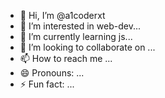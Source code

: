 - 👋 Hi, I’m @a1coderxt
- 👀 I’m interested in web-dev...
- 🌱 I’m currently learning js...
- 💞️ I’m looking to collaborate on ...
- 📫 How to reach me ...
- 😄 Pronouns: ...
- ⚡ Fun fact: ...

<!---
a1coderxt/a1coderxt is a ✨ special ✨ repository because its `README.md` (this file) appears on your GitHub profile.
You can click the Preview link to take a look at your changes.
--->
